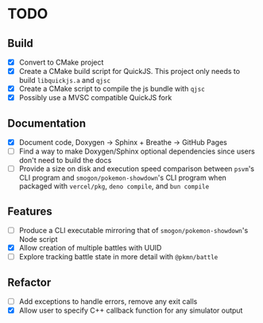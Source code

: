 # TODO

## Build

- [x] Convert to CMake project
- [x] Create a CMake build script for QuickJS. This project only needs to build `libquickjs.a` and `qjsc`
- [x] Create a CMake script to compile the js bundle with `qjsc`
- [x] Possibly use a MVSC compatible QuickJS fork

## Documentation

- [x] Document code, Doxygen -> Sphinx + Breathe -> GitHub Pages
- [ ] Find a way to make Doxygen/Sphinx optional dependencies since users don't need to build the docs
- [ ] Provide a size on disk and execution speed comparison between `psvm`'s CLI program and `smogon/pokemon-showdown`'s
  CLI program when packaged with `vercel/pkg`, `deno compile`, and `bun compile`

## Features

- [ ] Produce a CLI executable mirroring that of `smogon/pokemon-showdown`'s Node script
- [x] Allow creation of multiple battles with UUID
- [ ] Explore tracking battle state in more detail with `@pkmn/battle`

## Refactor

- [ ] Add exceptions to handle errors, remove any exit calls
- [x] Allow user to specify C++ callback function for any simulator output
